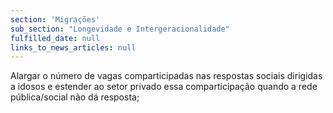 ```yaml
---
section: 'Migrações'
sub_section: "Longevidade e Intergeracionalidade"
fulfilled_date: null
links_to_news_articles: null
---
```


Alargar o número de vagas comparticipadas nas respostas sociais dirigidas a idosos e estender ao setor privado essa comparticipação quando a rede pública/social não dá resposta;
